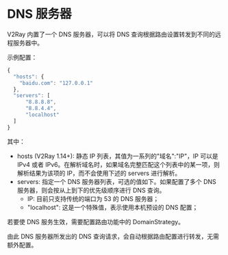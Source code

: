 # DNS 服务器

V2Ray 内置了一个 DNS 服务器，可以将 DNS 查询根据路由设置转发到不同的远程服务器中。

示例配置：
```javascript
{
  "hosts": {
    "baidu.com": "127.0.0.1"
  },
  "servers": [
      "8.8.8.8",
      "8.8.4.4",
      "localhost"
  ]
}
```

其中：
* hosts (V2Ray 1.14+): 静态 IP 列表，其值为一系列的"域名":"IP"，IP 可以是 IPv4 或者 IPv6。在解析域名时，如果域名完整匹配这个列表中的某一项，则解析结果为该项的 IP，而不会使用下述的 servers 进行解析。
* servers: 指定一个 DNS 服务器列表，可选的值如下。如果配置了多个 DNS 服务器，则会按从上到下的优先级顺序进行 DNS 查询。
  * IP: 目前只支持传统的端口为 53 的 DNS 服务器；
  * "localhost": 这是一个特殊值，表示使用本机预设的 DNS 配置；

若要使 DNS 服务生效，需要配置路由功能中的 DomainStrategy。

由此 DNS 服务器所发出的 DNS 查询请求，会自动根据路由配置进行转发，无需额外配置。
